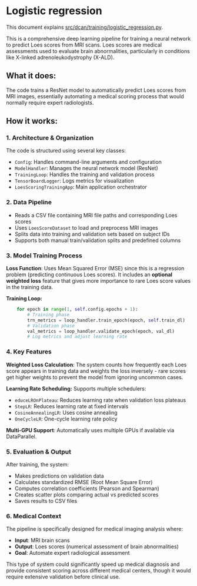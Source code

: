 # Logistic regression

This document explains [src/dcan/training/logistic_regression.py](/src/dcan/training/logistic_regression.py).

This is a comprehensive deep learning pipeline for training a neural network to predict Loes scores from MRI scans. Loes scores are medical assessments used to evaluate brain abnormalities, particularly in conditions like X-linked adrenoleukodystrophy (X-ALD).

## What it does:
The code trains a ResNet model to automatically predict Loes scores from MRI images, essentially automating a medical scoring process that would normally require expert radiologists.

## How it works:
### 1. Architecture & Organization
The code is structured using several key classes:

* `Config`: Handles command-line arguments and configuration
* `ModelHandler`: Manages the neural network model (ResNet)
* `TrainingLoop`: Handles the training and validation process
* `TensorBoardLogger`: Logs metrics for visualization
* `LoesScoringTrainingApp`: Main application orchestrator

### 2. Data Pipeline

* Reads a CSV file containing MRI file paths and corresponding Loes scores
* Uses `LoesScoreDataset` to load and preprocess MRI images
* Splits data into training and validation sets based on subject IDs
* Supports both manual train/validation splits and predefined columns

### 3. Model Training Process
**Loss Function**: Uses Mean Squared Error (MSE) since this is a regression problem (predicting continuous Loes scores). It includes an **optional weighted loss** feature that gives more importance to rare Loes score values in the training data.

**Training Loop:**
```python
    for epoch in range(1, self.config.epochs + 1):
        # Training phase
        trn_metrics = loop_handler.train_epoch(epoch, self.train_dl)
        # Validation phase  
        val_metrics = loop_handler.validate_epoch(epoch, val_dl)
        # Log metrics and adjust learning rate
```
### 4. Key Features
**Weighted Loss Calculation**: The system counts how frequently each Loes score appears in training data and weights the loss inversely - rare scores get higher weights to prevent the model from ignoring uncommon cases.

**Learning Rate Scheduling:** Supports multiple schedulers:

* `educeLROnPlateau`: Reduces learning rate when validation loss plateaus
* `StepLR`: Reduces learning rate at fixed intervals
* `CosineAnnealingLR`: Uses cosine annealing
* `OneCycleLR`: One-cycle learning rate policy

**Multi-GPU Support**: Automatically uses multiple GPUs if available via DataParallel.

### 5. Evaluation & Output
After training, the system:

* Makes predictions on validation data
* Calculates standardized RMSE (Root Mean Square Error)
* Computes correlation coefficients (Pearson and Spearman)
* Creates scatter plots comparing actual vs predicted scores
* Saves results to CSV files

### 6. Medical Context
The pipeline is specifically designed for medical imaging analysis where:

* **Input**: MRI brain scans
* **Output**: Loes scores (numerical assessment of brain abnormalities)
* **Goal**: Automate expert radiological assessment

This type of system could significantly speed up medical diagnosis and provide consistent scoring across different medical centers, though it would require extensive validation before clinical use.

